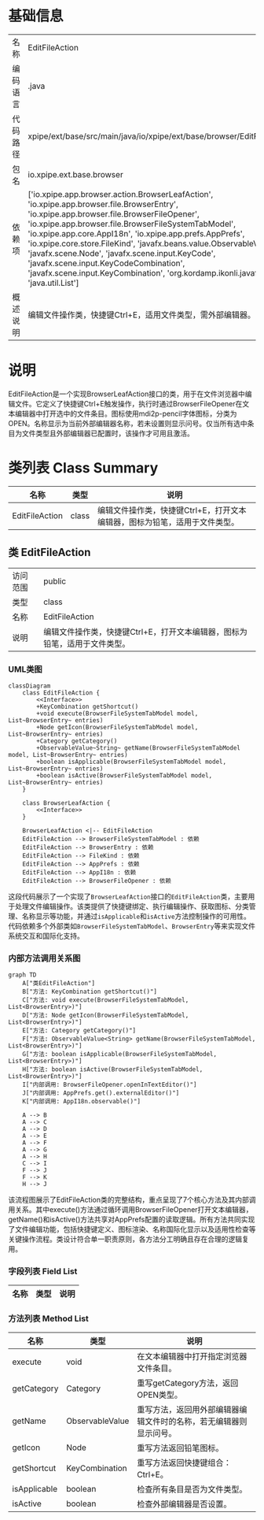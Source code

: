 # 基础信息

|      |      |
|------|------|
| 名称 | EditFileAction |
| 编码语言 | .java |
| 代码路径 | xpipe/ext/base/src/main/java/io/xpipe/ext/base/browser/EditFileAction.java |
| 包名 | io.xpipe.ext.base.browser |
| 依赖项 | ['io.xpipe.app.browser.action.BrowserLeafAction', 'io.xpipe.app.browser.file.BrowserEntry', 'io.xpipe.app.browser.file.BrowserFileOpener', 'io.xpipe.app.browser.file.BrowserFileSystemTabModel', 'io.xpipe.app.core.AppI18n', 'io.xpipe.app.prefs.AppPrefs', 'io.xpipe.core.store.FileKind', 'javafx.beans.value.ObservableValue', 'javafx.scene.Node', 'javafx.scene.input.KeyCode', 'javafx.scene.input.KeyCodeCombination', 'javafx.scene.input.KeyCombination', 'org.kordamp.ikonli.javafx.FontIcon', 'java.util.List'] |
| 概述说明 | 编辑文件操作类，快捷键Ctrl+E，适用文件类型，需外部编辑器。 |

# 说明

EditFileAction是一个实现BrowserLeafAction接口的类，用于在文件浏览器中编辑文件。它定义了快捷键Ctrl+E触发操作，执行时通过BrowserFileOpener在文本编辑器中打开选中的文件条目。图标使用mdi2p-pencil字体图标，分类为OPEN。名称显示为当前外部编辑器名称，若未设置则显示问号。仅当所有选中条目为文件类型且外部编辑器已配置时，该操作才可用且激活。

# 类列表 Class Summary

| 名称   | 类型  | 说明 |
|-------|------|-------------|
| EditFileAction | class | 编辑文件操作类，快捷键Ctrl+E，打开文本编辑器，图标为铅笔，适用于文件类型。 |



## 类 EditFileAction

|      |      |
|------|------|
| 访问范围 | public |
| 类型 | class |
| 名称 | EditFileAction |
| 说明 | 编辑文件操作类，快捷键Ctrl+E，打开文本编辑器，图标为铅笔，适用于文件类型。 |


### UML类图

```mermaid
classDiagram
    class EditFileAction {
        <<Interface>>
        +KeyCombination getShortcut()
        +void execute(BrowserFileSystemTabModel model, List~BrowserEntry~ entries)
        +Node getIcon(BrowserFileSystemTabModel model, List~BrowserEntry~ entries)
        +Category getCategory()
        +ObservableValue~String~ getName(BrowserFileSystemTabModel model, List~BrowserEntry~ entries)
        +boolean isApplicable(BrowserFileSystemTabModel model, List~BrowserEntry~ entries)
        +boolean isActive(BrowserFileSystemTabModel model, List~BrowserEntry~ entries)
    }

    class BrowserLeafAction {
        <<Interface>>
    }

    BrowserLeafAction <|-- EditFileAction
    EditFileAction --> BrowserFileSystemTabModel : 依赖
    EditFileAction --> BrowserEntry : 依赖
    EditFileAction --> FileKind : 依赖
    EditFileAction --> AppPrefs : 依赖
    EditFileAction --> AppI18n : 依赖
    EditFileAction --> BrowserFileOpener : 依赖
```

这段代码展示了一个实现了`BrowserLeafAction`接口的`EditFileAction`类，主要用于处理文件编辑操作。该类提供了快捷键绑定、执行编辑操作、获取图标、分类管理、名称显示等功能，并通过`isApplicable`和`isActive`方法控制操作的可用性。代码依赖多个外部类如`BrowserFileSystemTabModel`、`BrowserEntry`等来实现文件系统交互和国际化支持。


### 内部方法调用关系图

```mermaid
graph TD
    A["类EditFileAction"]
    B["方法: KeyCombination getShortcut()"]
    C["方法: void execute(BrowserFileSystemTabModel, List<BrowserEntry>)"]
    D["方法: Node getIcon(BrowserFileSystemTabModel, List<BrowserEntry>)"]
    E["方法: Category getCategory()"]
    F["方法: ObservableValue<String> getName(BrowserFileSystemTabModel, List<BrowserEntry>)"]
    G["方法: boolean isApplicable(BrowserFileSystemTabModel, List<BrowserEntry>)"]
    H["方法: boolean isActive(BrowserFileSystemTabModel, List<BrowserEntry>)"]
    I["内部调用: BrowserFileOpener.openInTextEditor()"]
    J["内部调用: AppPrefs.get().externalEditor()"]
    K["内部调用: AppI18n.observable()"]

    A --> B
    A --> C
    A --> D
    A --> E
    A --> F
    A --> G
    A --> H
    C --> I
    F --> J
    F --> K
    H --> J
```

该流程图展示了EditFileAction类的完整结构，重点呈现了7个核心方法及其内部调用关系。其中execute()方法通过循环调用BrowserFileOpener打开文本编辑器，getName()和isActive()方法共享对AppPrefs配置的读取逻辑。所有方法共同实现了文件编辑功能，包括快捷键定义、图标渲染、名称国际化显示以及适用性检查等关键操作流程。类设计符合单一职责原则，各方法分工明确且存在合理的逻辑复用。

### 字段列表 Field List

| 名称  | 类型  | 说明 |
|-------|-------|------|

### 方法列表 Method List

| 名称  | 类型  | 说明 |
|-------|-------|------|
| execute | void | 在文本编辑器中打开指定浏览器文件条目。 |
| getCategory | Category | 重写getCategory方法，返回OPEN类型。 |
| getName | ObservableValue<String> | 重写方法，返回用外部编辑器编辑文件时的名称，若无编辑器则显示问号。 |
| getIcon | Node | 重写方法返回铅笔图标。 |
| getShortcut | KeyCombination | 重写方法返回快捷键组合：Ctrl+E。 |
| isApplicable | boolean | 检查所有条目是否为文件类型。 |
| isActive | boolean | 检查外部编辑器是否设置。 |




